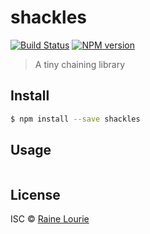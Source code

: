 # shackles
[![Build Status](https://travis-ci.org/metaraine/shackles.svg?branch=master)](https://travis-ci.org/metaraine/shackles)
[![NPM version](https://badge.fury.io/js/shackles.svg)](http://badge.fury.io/js/shackles)

> A tiny chaining library


## Install

```sh
$ npm install --save shackles
```


## Usage

```js
```


## License

ISC © [Raine Lourie](https://github.com/metaraine)
